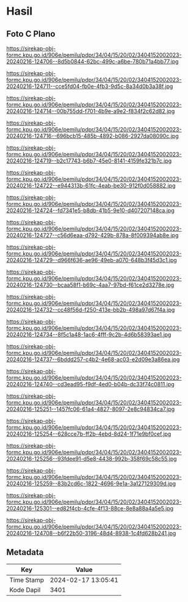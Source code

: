 # Hasil

## Foto C Plano

https://sirekap-obj-formc.kpu.go.id/906e/pemilu/pdpr/34/04/15/20/02/3404152002023-20240216-124706--8d5b0844-62bc-499c-a6be-780b71a4bb77.jpg

https://sirekap-obj-formc.kpu.go.id/906e/pemilu/pdpr/34/04/15/20/02/3404152002023-20240216-124711--cce5fd04-fb0e-4fb3-9d5c-8a34d0b3a38f.jpg

https://sirekap-obj-formc.kpu.go.id/906e/pemilu/pdpr/34/04/15/20/02/3404152002023-20240216-124714--00b755dd-f701-4b9e-a9e2-f834f2c62d82.jpg

https://sirekap-obj-formc.kpu.go.id/906e/pemilu/pdpr/34/04/15/20/02/3404152002023-20240216-124716--696bcb15-485b-4892-b086-2927da08090c.jpg

https://sirekap-obj-formc.kpu.go.id/906e/pemilu/pdpr/34/04/15/20/02/3404152002023-20240216-124719--b2c17743-b6b7-45e0-8141-4159fe321b7c.jpg

https://sirekap-obj-formc.kpu.go.id/906e/pemilu/pdpr/34/04/15/20/02/3404152002023-20240216-124722--e944313b-61fc-4eab-be30-912f0d058882.jpg

https://sirekap-obj-formc.kpu.go.id/906e/pemilu/pdpr/34/04/15/20/02/3404152002023-20240216-124724--fd7341e5-b8db-41b5-9e10-d407207148ca.jpg

https://sirekap-obj-formc.kpu.go.id/906e/pemilu/pdpr/34/04/15/20/02/3404152002023-20240216-124727--c56d6eaa-d792-429b-878a-8f009394ab8e.jpg

https://sirekap-obj-formc.kpu.go.id/906e/pemilu/pdpr/34/04/15/20/02/3404152002023-20240216-124729--d966f636-ae96-49eb-a070-648b3f45d3c1.jpg

https://sirekap-obj-formc.kpu.go.id/906e/pemilu/pdpr/34/04/15/20/02/3404152002023-20240216-124730--bcaa58f1-b69c-4aa7-97bd-f61ce2d3278e.jpg

https://sirekap-obj-formc.kpu.go.id/906e/pemilu/pdpr/34/04/15/20/02/3404152002023-20240216-124732--cc48f56d-f250-413e-bb2b-498a97d67f4a.jpg

https://sirekap-obj-formc.kpu.go.id/906e/pemilu/pdpr/34/04/15/20/02/3404152002023-20240216-124734--8f5c1a48-1ac6-4fff-9c2b-4d6b58393ae1.jpg

https://sirekap-obj-formc.kpu.go.id/906e/pemilu/pdpr/34/04/15/20/02/3404152002023-20240216-124737--6bddd257-c4b2-4e68-ac03-e2d09e3a86ea.jpg

https://sirekap-obj-formc.kpu.go.id/906e/pemilu/pdpr/34/04/15/20/02/3404152002023-20240216-124740--cd3ead95-f9df-4ed0-b04b-dc33f74c0811.jpg

https://sirekap-obj-formc.kpu.go.id/906e/pemilu/pdpr/34/04/15/20/02/3404152002023-20240216-125251--1457fc06-61a4-4827-8097-2e8c94834ca7.jpg

https://sirekap-obj-formc.kpu.go.id/906e/pemilu/pdpr/34/04/15/20/02/3404152002023-20240216-125254--628cce7b-ff2b-4ebd-8d24-1f71e9bf0cef.jpg

https://sirekap-obj-formc.kpu.go.id/906e/pemilu/pdpr/34/04/15/20/02/3404152002023-20240216-125256--93fdee91-d5e8-4438-992b-358f69c58c55.jpg

https://sirekap-obj-formc.kpu.go.id/906e/pemilu/pdpr/34/04/15/20/02/3404152002023-20240216-125259--83b2cd6c-1822-4696-9e1a-3a127129309d.jpg

https://sirekap-obj-formc.kpu.go.id/906e/pemilu/pdpr/34/04/15/20/02/3404152002023-20240216-125301--ed82f4cb-4cfe-4f13-88ce-8e8a88a4a5e5.jpg

https://sirekap-obj-formc.kpu.go.id/906e/pemilu/pdpr/34/04/15/20/02/3404152002023-20240216-124708--b6f22b50-3196-48d4-8938-1c4fd628b241.jpg


## Metadata

| Key        | Value               |
| ---------- | ------------------- |
| Time Stamp | 2024-02-17 13:05:41 |
| Kode Dapil | 3401                |



